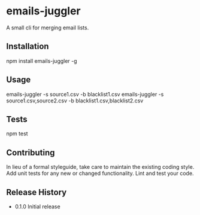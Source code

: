 emails-juggler
=========

A small cli for merging email lists.

## Installation

  npm install emails-juggler -g

## Usage

  emails-juggler -s source1.csv -b blacklist1.csv
  emails-juggler -s source1.csv,source2.csv -b blacklist1.csv,blacklist2.csv

## Tests

  npm test

## Contributing

In lieu of a formal styleguide, take care to maintain the existing coding style.
Add unit tests for any new or changed functionality. Lint and test your code.

## Release History

* 0.1.0 Initial release